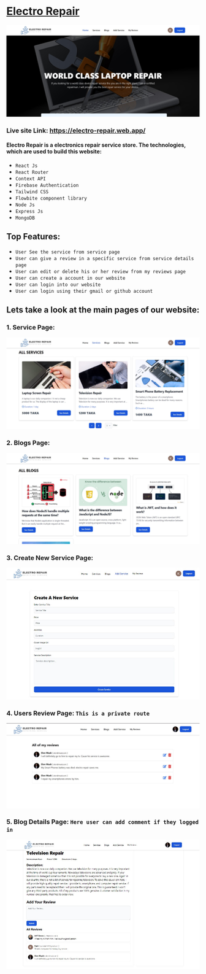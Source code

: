 # <a href='https://electro-repair.web.app/'>Electro Repair</a>

![site-img](./src/assests/screenshots/screen1.jpg)

### Live site Link: <a href='https://electro-repair.web.app/'>https://electro-repair.web.app/</a>

#### Electro Repair is a electronics repair service store. The technologies, which are used to build this website:

-  `React Js`
-  `React Router`
-  `Context API`
-  `Firebase Authentication`
-  `Tailwind CSS`
-  `Flowbite component library`
-  `Node Js`
-  `Express Js`
-  `MongoDB`

## Top Features:

-  `User See the service from service page`
-  `User can give a review in a specific service from service details page`
-  `User can edit or delete his or her review from my reviews page`
-  `User can create a account in our website`
-  `User can login into our website`
-  `User can login using their gmail or github account`

## Lets take a look at the main pages of our website:

### 1. Service Page:

![site-img](./src/assests/screenshots/screen2.jpg)

### 2. Blogs Page:

![site-img](./src/assests/screenshots/screen3.jpg)

### 3. Create New Service Page:

![site-img](./src/assests/screenshots/screen4.jpg)

### 4. Users Review Page: `This is a private route`

![site-img](./src/assests/screenshots/screen5.jpg)

### 5. Blog Details Page: `Here user can add comment if they logged in`

![site-img](./src/assests/screenshots/screen6.jpg)
